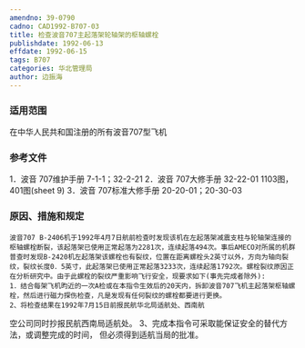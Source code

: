 ```yaml
---
amendno: 39-0790
cadno: CAD1992-B707-03
title: 检查波音707主起落架轮轴架的枢轴螺栓
publishdate: 1992-06-13
effdate: 1992-06-15
tags: B707
categories: 华北管理局
author: 边振海
---
```


### 适用范围 
在中华人民共和国注册的所有波音707型飞机

### 参考文件
1．波音 
707维护手册 7-1-1；32-2-21
 2．波音 
707大修手册 32-22-01 1103图，401图(sheet 9)
 3．波音 
707标准大修手册 20-20-01；20-30-03 


### 原因、措施和规定 
    波音707 B-2406机于1992年4月7日航前检查时发现该机在左起落架减震支柱与轮轴架连接的枢轴螺栓断裂，该起落架已使用正常起落为2281次，连续起落494次。事后AMECO对所属的机群普查时发现B-2420机左起落架该螺栓也有裂纹，位置在距离螺栓头2英寸以外，方向为轴向裂纹，裂纹长度0．5英寸，此起落架已使用正常起落3233次，连续起落1792次。螺栓裂纹原因正在分析研究中。由于此螺栓的裂纹严重影响飞行安全，现要求如下(事先完成者除外): 
    1．结合每架飞机昀近的一次A检或在本指令生效后的20天内，拆卸波音707飞机主起落架枢轴螺栓，然后进行磁力探伤检查，凡是发现有任何裂纹的螺栓都要进行更换。 
    2、将检查结果在1992年7月15日前报民航华北局适航处、西南航
  
空公司同时抄报民航西南局适航处。  3、完成本指令可采取能保证安全的替代方法，或调整完成的时间，
但必须得到适航当局的批准。
